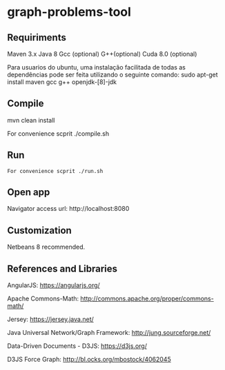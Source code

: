 # graph-problems-tool

## Requiriments
   Maven 3.x
   Java 8
   Gcc (optional)
   G++(optional)
   Cuda 8.0 (optional)

   Para usuarios do ubuntu, uma instalação facilitada de todas as dependências pode ser feita utilizando o seguinte comando: sudo apt-get install maven gcc g++ openjdk-[8]-jdk


## Compile 
   mvn clean install
   
   For convenience scprit ./compile.sh

## Run
    For convenience scprit ./run.sh

## Open app
   Navigator access url: http://localhost:8080

## Customization
   Netbeans 8 recommended.

## References and Libraries

AngularJS: https://angularjs.org/

Apache Commons-Math: http://commons.apache.org/proper/commons-math/

Jersey: https://jersey.java.net/

Java Universal Network/Graph Framework: http://jung.sourceforge.net/

Data-Driven Documents - D3JS: https://d3js.org/

D3JS Force Graph: http://bl.ocks.org/mbostock/4062045

